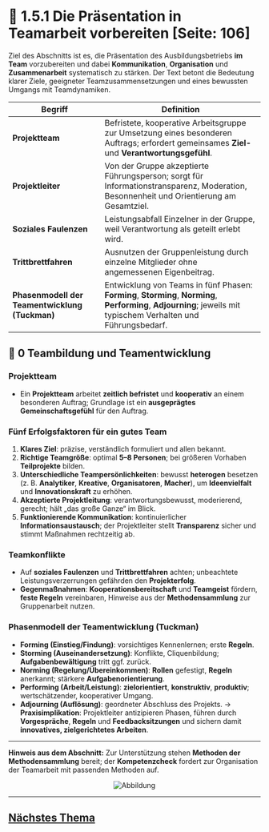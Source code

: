 # 🤝 1.5.1 Die Präsentation in Teamarbeit vorbereiten [Seite: 106]

Ziel des Abschnitts ist es, die Präsentation des Ausbildungsbetriebs **im Team** vorzubereiten und dabei **Kommunikation**, **Organisation** und **Zusammenarbeit** systematisch zu stärken. Der Text betont die Bedeutung klarer Ziele, geeigneter Teamzusammensetzungen und eines bewussten Umgangs mit Teamdynamiken. 

| Begriff                                        | Definition                                                                                                                                                         |
| ---------------------------------------------- | ------------------------------------------------------------------------------------------------------------------------------------------------------------------ |
| **Projektteam**                                | Befristete, kooperative Arbeitsgruppe zur Umsetzung eines besonderen Auftrags; erfordert gemeinsames **Ziel-** und **Verantwortungsgefühl**.                       |
| **Projektleiter**                              | Von der Gruppe akzeptierte Führungsperson; sorgt für Informationstransparenz, Moderation, Besonnenheit und Orientierung am Gesamtziel.                             |
| **Soziales Faulenzen**                         | Leistungsabfall Einzelner in der Gruppe, weil Verantwortung als geteilt erlebt wird.                                                                               |
| **Trittbrettfahren**                           | Ausnutzen der Gruppenleistung durch einzelne Mitglieder ohne angemessenen Eigenbeitrag.                                                                            |
| **Phasenmodell der Teamentwicklung (Tuckman)** | Entwicklung von Teams in fünf Phasen: **Forming**, **Storming**, **Norming**, **Performing**, **Adjourning**; jeweils mit typischem Verhalten und Führungsbedarf.  |

## 🧩 0 Teambildung und Teamentwicklung

### Projektteam

* Ein **Projektteam** arbeitet **zeitlich befristet** und **kooperativ** an einem besonderen Auftrag; Grundlage ist ein **ausgeprägtes Gemeinschaftsgefühl** für den Auftrag. 

### Fünf Erfolgsfaktoren für ein gutes Team

1. **Klares Ziel**: präzise, verständlich formuliert und allen bekannt.
2. **Richtige Teamgröße**: optimal **5–8 Personen**; bei größeren Vorhaben **Teilprojekte** bilden.
3. **Unterschiedliche Teampersönlichkeiten**: bewusst **heterogen** besetzen (z. B. **Analytiker**, **Kreative**, **Organisatoren**, **Macher**), um **Ideenvielfalt** und **Innovationskraft** zu erhöhen.
4. **Akzeptierte Projektleitung**: verantwortungsbewusst, moderierend, gerecht; hält „das große Ganze“ im Blick.
5. **Funktionierende Kommunikation**: kontinuierlicher **Informationsaustausch**; der Projektleiter stellt **Transparenz** sicher und stimmt Maßnahmen rechtzeitig ab.

### Teamkonflikte

* Auf **soziales Faulenzen** und **Trittbrettfahren** achten; unbeachtete Leistungsverzerrungen gefährden den **Projekterfolg**.
* **Gegenmaßnahmen**: **Kooperationsbereitschaft** und **Teamgeist** fördern, **feste Regeln** vereinbaren, Hinweise aus der **Methodensammlung** zur Gruppenarbeit nutzen. 

### Phasenmodell der Teamentwicklung (Tuckman)

* **Forming (Einstieg/Findung)**: vorsichtiges Kennenlernen; erste **Regeln**.
* **Storming (Auseinandersetzung)**: Konflikte, Cliquenbildung; **Aufgabenbewältigung** tritt ggf. zurück.
* **Norming (Regelung/Übereinkommen)**: **Rollen** gefestigt, **Regeln** anerkannt; stärkere **Aufgabenorientierung**.
* **Performing (Arbeit/Leistung)**: **zielorientiert**, **konstruktiv**, **produktiv**; wertschätzender, kooperativer Umgang.
* **Adjourning (Auflösung)**: geordneter Abschluss des Projekts.
  → **Praxisimplikation**: Projektleiter antizipieren Phasen, führen durch **Vorgespräche**, **Regeln** und **Feedbacksitzungen** und sichern damit **innovatives, zielgerichtetes Arbeiten**. 

---

**Hinweis aus dem Abschnitt:** Zur Unterstützung stehen **Methoden der Methodensammlung** bereit; der **Kompetenzcheck** fordert zur Organisation der Teamarbeit mit passenden Methoden auf. 

<div style="display:flex;justify-content:center">
    <img src="/lernfeld_1/Teamentwicklung.png" alt="Abbildung" style="max-width:100%;height:auto;display:block;margin:0;" />
</div>

---

## [Nächstes Thema](1.5.2_Die_Praesentation_planen_markdown.md)
